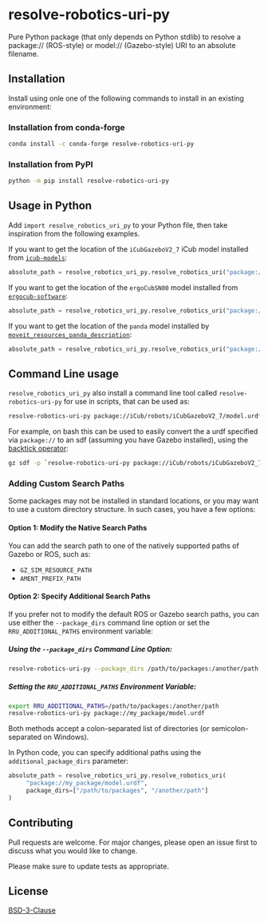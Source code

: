 # resolve-robotics-uri-py

Pure Python package (that only depends on Python stdlib) to resolve a package:// (ROS-style) or model:// (Gazebo-style) URI to an absolute filename.

## Installation

Install using onle one of the following commands to install in an existing environment:

### Installation from conda-forge

```bash
conda install -c conda-forge resolve-robotics-uri-py
```

### Installation from PyPI

```bash
python -m pip install resolve-robotics-uri-py
```

## Usage in Python

Add `import resolve_robotics_uri_py` to your Python file, then take inspiration from the following examples.

If you want to get the location of the `iCubGazeboV2_7` iCub model installed from [`icub-models`](https://github.com/robotology/icub-models):

~~~python
absolute_path = resolve_robotics_uri_py.resolve_robotics_uri("package://iCub/robots/iCubGazeboV2_7/model.urdf")
~~~

If you want to get the location of the `ergoCubSN00`  model installed from [`ergocub-software`](https://github.com/icub-tech-iit/ergocub-software):

~~~python
absolute_path = resolve_robotics_uri_py.resolve_robotics_uri("package://ergoCub/robots/ergoCubSN000/model.urdf")
~~~

If you want to get the location of the `panda`  model installed by [`moveit_resources_panda_description`](https://index.ros.org/p/moveit_resources_panda_description/):

~~~python
absolute_path = resolve_robotics_uri_py.resolve_robotics_uri("package://moveit_resources_panda_description/urdf/panda.urdf")
~~~


## Command Line usage

`resolve_robotics_uri_py` also install a command line tool called `resolve-robotics-uri-py` for use in scripts, that can be used as:

~~~bash
resolve-robotics-uri-py package://iCub/robots/iCubGazeboV2_7/model.urdf
~~~

For example,  on bash this can be used to easily convert the a urdf specified via `package://` to an sdf (assuming you have Gazebo installed), using the [backtick operator](https://www.redhat.com/sysadmin/backtick-operator-vs-parens):
~~~bash
gz sdf -p `resolve-robotics-uri-py package://iCub/robots/iCubGazeboV2_7/model.urdf`
~~~

### Adding Custom Search Paths

Some packages may not be installed in standard locations, or you may want to use a custom directory structure. In such cases, you have a few options:

#### Option 1: Modify the Native Search Paths

You can add the search path to one of the natively supported paths of Gazebo or ROS, such as:

* `GZ_SIM_RESOURCE_PATH`
* `AMENT_PREFIX_PATH`

#### Option 2: Specify Additional Search Paths

If you prefer not to modify the default ROS or Gazebo search paths, you can use either the `--package_dirs` command line option or set the `RRU_ADDITIONAL_PATHS` environment variable:

##### Using the `--package_dirs` Command Line Option:

~~~bash
resolve-robotics-uri-py --package_dirs /path/to/packages:/another/path package://my_package/model.urdf
~~~

##### Setting the `RRU_ADDITIONAL_PATHS` Environment Variable:

~~~bash
export RRU_ADDITIONAL_PATHS=/path/to/packages:/another/path
resolve-robotics-uri-py package://my_package/model.urdf
~~~

Both methods accept a colon-separated list of directories (or semicolon-separated on Windows).

In Python code, you can specify additional paths using the `additional_package_dirs` parameter:

~~~python
absolute_path = resolve_robotics_uri_py.resolve_robotics_uri(
     "package://my_package/model.urdf",
     package_dirs=["/path/to/packages", "/another/path"]
)
~~~

## Contributing

Pull requests are welcome. For major changes, please open an issue first
to discuss what you would like to change.

Please make sure to update tests as appropriate.

## License

[BSD-3-Clause](https://spdx.org/licenses/BSD-3-Clause.html)

